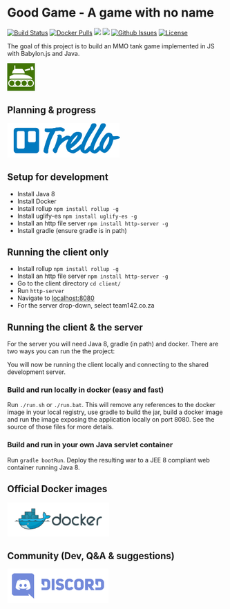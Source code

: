 # Good Game - A game with no name

[![Build Status](https://travis-ci.org/team142/gg.svg?branch=master)](https://travis-ci.org/team142/gg)
[![Docker Pulls](https://img.shields.io/docker/pulls/team142/gg.svg?maxAge=86400)](https://github.com/team142/gg)
[![](https://images.microbadger.com/badges/image/team142/gg.svg)](https://microbadger.com/images/team142/gg "Get your own image badge on microbadger.com")
[![](https://images.microbadger.com/badges/version/team142/gg.svg)](https://microbadger.com/images/team142/gg "Get your own version badge on microbadger.com")
[![Github Issues](http://githubbadges.herokuapp.com/team142/gg/issues.svg?style=flat)](https://github.com/team142/gg/issues)
[![License](http://img.shields.io/:license-mit-blue.svg?style=flat)](http://badges.mit-license.org)


The goal of this project is to build an MMO tank game implemented in JS with Babylon.js and Java.

<img width="64" src="docs/tank.png" />

## Planning & progress
<a href="https://trello.com/b/kTa2O4Ya/gg-board"><img src="docs/trello.png" height="80"></a>

## Setup for development

- Install Java 8
- Install Docker
- Install rollup `npm install rollup -g`
- Install uglify-es `npm install uglify-es -g`
- Install an http file server `npm install http-server -g`
- Install gradle (ensure gradle is in path)

## Running the client only

- Install rollup `npm install rollup -g`
- Install an http file server `npm install http-server -g`
- Go to the client directory `cd client/`
- Run `http-server`
- Navigate to <a href="http://localhost:8080">localhost:8080</a>
- For the server drop-down, select team142.co.za

## Running the client & the server

For the server you will need Java 8, gradle (in path) and docker. There are two ways you can run the the project:

You will now be running the client locally and connecting to the shared development server.

### Build and run locally in docker (easy and fast)

Run `./run.sh` or `./run.bat`. This will remove any references to the docker image in your local registry, use gradle to build the jar, build a docker image and run the image exposing the application locally on port 8080. See the source of those files for more details.

### Build and run in your own Java servlet container

Run `gradle bootRun`. Deploy the resulting war to a JEE 8 compliant web container running Java 8. 

## Official Docker images
<a href="https://hub.docker.com/r/team142/gg/tags/"><img src="docs/docker.png" height="80"></a>

## Community (Dev, Q&A & suggestions)
<a href="https://discord.gg/QaagkDh"><img src="docs/discord.png" height="80"></a>
